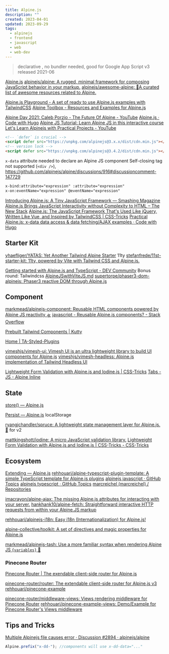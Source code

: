 ```yaml
---
title: Alpine.js
description: ""
created: 2023-04-01
updated: 2023-09-29
tags:
  - alpinejs
  - frontend
  - javascript
  - web
  - web-dev
---
```


> declarative , no bundler needed, good for Google App Script
> v3 released 2021-06

[Alpine.js](https://alpinejs.dev)
[alpinejs/alpine: A rugged, minimal framework for composing JavaScript behavior in your markup.](https://github.com/alpinejs/alpine)
[alpinejs/awesome-alpine: 🚀A curated list of awesome resources related to Alpine.](https://github.com/alpinejs/awesome-alpine)

[Alpine.js Playground - A set of ready to use Alpine.js examples with TailwindCSS](https://alpinejs.codewithhugo.com/)
[Alpine Toolbox - Resources and Examples for Alpine.js](https://www.alpinetoolbox.com/)

[Alpine Day 2021: Caleb Porzio - The Future Of Alpine - YouTube](https://www.youtube.com/watch?v=WixS4JXMwIQ)
[Alpine.js · Code with Hugo](https://codewithhugo.com/tags/alpinejs/)
[Alpine JS Tutorial: Learn Alpine JS in this interactive course](https://scrimba.com/learn/alpinejs)
[Let's Learn Alpinejs with Practical Projects - YouTube](https://www.youtube.com/playlist?list=PLB4AdipoHpxYxE4vGj5Vb3_rwV99LEN8r)

```html
<!-- `defer` is crucial -->
<script defer src="https://unpkg.com/alpinejs@3.x.x/dist/cdn.min.js"></script>
<!-- version lock -->
<script defer src="https://unpkg.com/alpinejs@3.4.2/dist/cdn.min.js"></script>
```

`x-data` attribute needed to declare an Alpine JS component
Self-closing tag not supported (`<div />`), <https://github.com/alpinejs/alpine/discussions/916#discussioncomment-147729>

```html
x-bind:attribute="expression" :attribute="expression"
x-on:eventName="expression" @eventName="expression"
```

[Introducing Alpine.js: A Tiny JavaScript Framework — Smashing Magazine](https://www.smashingmagazine.com/2020/03/introduction-alpinejs-javascript-framework/)
[Alpine.js Brings JavaScript Interactivity without Complexity to HTML – The New Stack](https://thenewstack.io/alpine-js-brings-javascript-interactivity-without-complexity-to-html/)
[Alpine.js: The JavaScript Framework That's Used Like jQuery, Written Like Vue, and Inspired by TailwindCSS | CSS-Tricks](https://css-tricks.com/alpine-js-the-javascript-framework-thats-used-like-jquery-written-like-vue-and-inspired-by-tailwindcss/)
[Practical Alpine.js: x-data data access & data fetching/AJAX examples · Code with Hugo](https://codewithhugo.com/alpinejs-x-data-fetching/)

## Starter Kit

[yhaefliger/YATAS: Yet Another Tailwind Alpine Starter](https://github.com/yhaefliger/YATAS) 11ty
[stefanfrede/11st-starter-kit: 11ty, powered by Vite with Tailwind CSS and Alpine.js.](https://github.com/stefanfrede/11st-starter-kit)

[Getting started with Alpine.js and TypeScript - DEV Community](https://dev.to/wtho/get-started-with-alpinejs-and-typescript-4dgf) Bonus round: Tailwindcss
[AlpineJSwithViteJS.md](https://gist.github.com/avermeulen/6790ffc7c86c464143ff79a3b57068ed)
[supertorpe/phaser3-dom-alpinejs: Phaser3 reactive DOM through Alpine.js](https://github.com/supertorpe/phaser3-dom-alpinejs)

## Component

[markmead/alpinejs-component: Reusable HTML components powered by Alpine JS reactivity 🛸](https://github.com/markmead/alpinejs-component)
[javascript - Reusable Alpine.js components? - Stack Overflow](https://stackoverflow.com/questions/65710987/reusable-alpine-js-components)

[Prebuilt Tailwind Components | Kutty](https://kutty.netlify.app/)

[Home | TA-Styled-Plugins](https://ta-styled-plugins.com/)

[vimeshjs/vimesh-ui: Vimesh UI is an ultra lightweight library to build UI components for Alpine.js](https://github.com/vimeshjs/vimesh-ui)
[vimeshjs/vimesh-headless: Alpine.js implementation of Tailwind Headless UI](https://github.com/vimeshjs/vimesh-headless)

[Lightweight Form Validation with Alpine.js and Iodine.js | CSS-Tricks](https://css-tricks.com/lightweight-form-validation-with-alpine-js-and-iodine-js/)
[Tabs - JS - Alpine Inline](https://epsi-rns.gitlab.io/frontend/2020/11/09/tabs-js-alpine-inline/)

## State

[store() — Alpine.js](https://alpinejs.dev/globals/alpine-store)

[Persist — Alpine.js](https://alpinejs.dev/plugins/persist) localStorage

[ryangjchandler/spruce: A lightweight state management layer for Alpine.js. 🌲](https://github.com/ryangjchandler/spruce) for v2

[mattkingshott/iodine: A micro JavaScript validation library.](https://github.com/mattkingshott/iodine)
[Lightweight Form Validation with Alpine.js and Iodine.js | CSS-Tricks - CSS-Tricks](https://css-tricks.com/lightweight-form-validation-with-alpine-js-and-iodine-js/)

## Ecosystem

[Extending — Alpine.js](https://alpinejs.dev/advanced/extending)
[rehhouari/alpine-typescript-plugin-template: A simple TypeScript template for Alpine.js plugins](https://github.com/rehhouari/alpine-typescript-plugin-template)
[alpinejs javascript · GitHub Topics](https://github.com/topics/alpinejs?l=javascript)
[alpinejs typescript · GitHub Topics](https://github.com/topics/alpinejs?l=typescript)
[marcreichel (marcreichel) / Repositories](https://github.com/marcreichel?tab=repositories&q=alpine-&type=source&language=&sort=)

[imacrayon/alpine-ajax: The missing Alpine.js attributes for interacting with your server.](https://github.com/imacrayon/alpine-ajax)
[hankhank10/alpine-fetch: Straightforward interactive HTTP requests from within your Alpine.JS markup](https://github.com/hankhank10/alpine-fetch)

[rehhouari/alpinejs-i18n: Easy i18n (Internationalization) for Alpine.js!](https://github.com/rehhouari/alpinejs-i18n)

[alpine-collective/toolkit: A set of directives and magic properties for Alpine.js](https://github.com/alpine-collective/toolkit)

[markmead/alpinejs-tash: Use a more familiar syntax when rendering Alpine JS `{variables}` 🚀](https://github.com/markmead/alpinejs-tash)

### Pinecone Router

[Pinecone Router | The exendable client-side router for Alpine.js](https://pinecone-router.github.io/router/)

[pinecone-router/router: The extendable client-side router for Alpine.js v3](https://github.com/pinecone-router/router)
[rehhouari/pinecone-example](https://github.com/rehhouari/pinecone-example)

[pinecone-router/middleware-views: Views rendering middleware for Pinecone Router](https://github.com/pinecone-router/middleware-views)
[rehhouari/pinecone-example-views: Demo/Example for Pinecone Router's Views middleware](https://github.com/rehhouari/pinecone-example-views)

## Tips and Tricks

[Multiple Alpinejs file causes error · Discussion #2894 · alpinejs/alpine](https://github.com/alpinejs/alpine/discussions/2894)

```js
Alpine.prefix("x-dd-"); //components will use x-dd-data="..."
```
